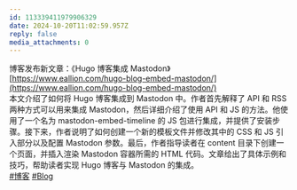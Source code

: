 ```yaml
---
id: 113339411979906329
date: 2024-10-20T11:02:59.957Z
reply: false
media_attachments: 0
---
```


博客发布新文章：《Hugo 博客集成 Mastodon》  
[https://www.eallion.com/hugo-blog-embed-mastodon/](https://www.eallion.com/hugo-blog-embed-mastodon/)  
本文介绍了如何将 Hugo 博客集成到 Mastodon 中。作者首先解释了 API 和 RSS 两种方式可以用来集成 Mastodon，然后详细介绍了使用 API 和 JS 的方法。他使用了一个名为 mastodon-embed-timeline 的 JS 包进行集成，并提供了安装步骤。接下来，作者说明了如何创建一个新的模板文件并修改其中的 CSS 和 JS 引入部分以及配置 Mastodon 参数。最后，作者指导读者在 content 目录下创建一个页面，并插入渲染 Mastodon 容器所需的 HTML 代码。文章给出了具体示例和技巧，帮助读者实现 Hugo 博客与 Mastodon 的集成。  
[#博客](https://e5n.cc/tags/%E5%8D%9A%E5%AE%A2) [#Blog](https://e5n.cc/tags/Blog)

